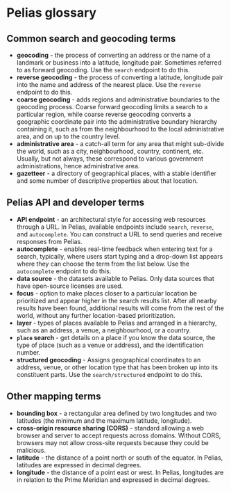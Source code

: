 # Pelias glossary

## Common search and geocoding terms

- **geocoding** - the process of converting an address or the name of a landmark or business into a latitude, longitude pair. Sometimes referred to as forward geocoding. Use the `search` endpoint to do this.
- **reverse geocoding** - the process of converting a latitude, longitude pair into the name and address of the nearest place. Use the `reverse` endpoint to do this.
- **coarse geocoding** - adds regions and administrative boundaries to the geocoding process. Coarse forward geocoding limits a search to a particular region, while coarse reverse geocoding converts a geographic coordinate pair into the administrative boundary hierarchy containing it, such as from the neighbourhood to the local administrative area, and on up to the country level.
- **administrative area** - a catch-all term for any area that might sub-divide the world, such as a city, neighbourhood, country, continent, etc. Usually, but not always, these correspond to various government administrations, hence administrative area.
- **gazetteer** - a directory of geographical places, with a stable identifier and some number of descriptive properties about that location.

## Pelias API and developer terms

- **API endpoint** - an architectural style for accessing web resources through a URL. In Pelias, available endpoints include `search`, `reverse`, and `autocomplete`. You can construct a URL to send queries and receive responses from Pelias.
- **autocomplete** - enables real-time feedback when entering text for a search, typically, where users start typing and a drop-down list appears where they can choose the term from the list below. Use the `autocomplete` endpoint to do this.
- **data source** - the datasets available to Pelias. Only data sources that have open-source licenses are used.
- **focus** - option to make places closer to a particular location be prioritized and appear higher in the search results list. After all nearby results have been found, additional results will come from the rest of the world, without any further location-based prioritization.
- **layer** - types of places available to Pelias and arranged in a hierarchy, such as an address, a venue, a neighbourhood, or a country.
- **`place` search** - get details on a place if you know the data source, the type of place (such as a venue or address), and the identification number.
- **structured geocoding** - Assigns geographical coordinates to an address, venue, or other location type that has been broken up into its constituent parts. Use the `search/structured` endpoint to do this.

## Other mapping terms

- **bounding box** - a rectangular area defined by two longitudes and two latitudes (the minimum and the maximum latitude, longitude).
- **cross-origin resource sharing (CORS)** - standard allowing a web browser and server to accept requests across domains. Without CORS, browsers may not allow cross-site requests because they could be malicious.
- **latitude** - the distance of a point north or south of the equator. In Pelias, latitudes are expressed in decimal degrees.
- **longitude** - the distance of a point east or west. In Pelias, longitudes are in relation to the Prime Meridian and expressed in decimal degrees.
